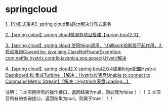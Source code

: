# springcloud
[1.【分布式事务】spring cloud集成lcn解决分布式事务](https://www.cnblogs.com/sxdcgaq8080/p/9776695.html)

[2.【spring colud】spring cloud微服务项目搭建【spring boot2.0】](https://www.cnblogs.com/sxdcgaq8080/p/9035724.html)

[3.【spring cloud】spring cloud 使用feign调用，1.fallback熔断器不起作用，2.启动报错Caused by: java.lang.ClassNotFoundException: com.netflix.hystrix.contrib.javanica.aop.aspectj.Hystri解决](https://www.cnblogs.com/sxdcgaq8080/p/9921355.html)

[4.【spring cloud】spring cloud2.X spring boot2.0.4调用feign配置Hystrix Dashboard 和 集成Turbine 【解决：Hystrix仪表盘Unable to connect to Command Metric Stream】【解决：Hystrix仪表盘Loading...】](https://www.cnblogs.com/sxdcgaq8080/p/9935557.html)

注明：
1.本项目所有的操作接口，返回结果为null，则处理为false！！！
2.本项目所有的查询接口，返回结果为null，则属于true！！！



